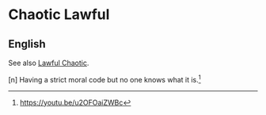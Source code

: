 # Chaotic Lawful
## English

See also [Lawful Chaotic](lawful-chaotic.md).

[n] Having a strict moral code but no one knows what it is.[^1]

[^1]: <https://youtu.be/u2OFOaiZWBc>